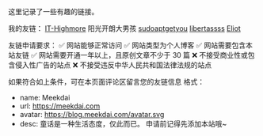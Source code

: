 这里记录了一些有趣的链接。

我的友链：
[IT-Highmore](https://byr.vercel.app/) 阳光开朗大男孩
[sudoaptgetyou](https://sudoaptgetyou.github.io/myblog/) 
[libertassss](https://libertassss.github.io/blog-deploy/)
[Eliot](https://eliotblog.netlify.app/)

友链申请要求：
✅ 网站能够正常访问
✅ 网站类型为个人博客
✅ 网站需要包含本站友链
✅ 网站需要开通一年以上，且原创文章不少于 30 篇
❌ 不接受商业性或包含侵入性广告的站点
❌ 不接受违反中华人民共和国法律法规的站点

如果符合如上条件，可在本页面评论区留言您的友链信息
格式：
- name: Meekdai
- url: https://meekdai.com
- avatar: https://blog.meekdai.com/avatar.svg
- desc: 童话是一种生活态度，仅此而已。
申请前记得先添加本站哦~
